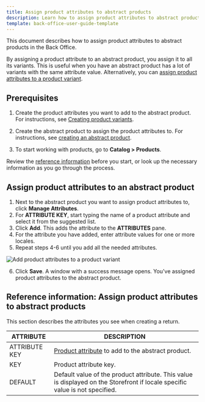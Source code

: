 ```yaml
---
title: Assign product attributes to abstract products
description: Learn how to assign product attributes to abstract products in the Back Office
template: back-office-user-guide-template
---
```


This document describes how to assign product attributes to abstract products in the Back Office.

By assigning a product attribute to an abstract product, you assign it to all its variants. This is useful when you have an abstract product has a lot of variants with the same attribute value. Alternatively, you can [assign product attributes to a product variant](/docs/scos/user/back-office-user-guides/{{page.version}}/catalog/products/manage-concrete-products/assign-product-attributes-to-product-variants.html).

## Prerequisites

1. Create the product attributes you want to add to the abstract product. For instructions, see [Creating product variants](/docs/scos/user/back-office-user-guides/{{page.version}}/catalog/attributes/creating-product-attributes.html).

2. Create the abstract product to assign the product attributes to. For instructions, see [creating an abstract product](/docs/scos/user/back-office-user-guides/{{page.version}}/catalog/products/manage-abstract-products/creating-abstract-products-and-product-bundles.html).  
3. To start working with products, go to **Catalog&nbsp;<span aria-label="and then">></span> Products**.

Review the [reference information](#reference-information-assign-product-attributes-to-abstract-products) before you start, or look up the necessary information as you go through the process.


## Assign product attributes to an abstract product

1. Next to the abstract product you want to assign product attributes to, click **Manage Attributes**.
2. For **ATTRIBUTE KEY**, start typing the name of a product attribute and select it from the suggested list.
3. Click **Add**.
    This adds the attribute to the **ATTRIBUTES** pane.
4. For the attribute you have added, enter attribute values for one or more locales.
5. Repeat steps 4-6 until you add all the needed attributes.

![Add product attributes to a product variant](https://spryker.s3.eu-central-1.amazonaws.com/docs/scos/user/back-office-user-guides/catalog/products/manage-product-variants/assign-product-attributes-to-product-variants.md/add-product-attributes-to-product-variants.png)

6. Click **Save**.
    A window with a success message opens. You've assigned product attributes to the abstract product.


## Reference information: Assign product attributes to abstract products

This section describes the attributes you see when creating a return.

| ATTRIBUTE | DESCRIPTION |
|-|-|
| ATTRIBUTE KEY | [Product attribute](/docs/scos/user/features/{{page.version}}/product-feature-overview/product-attributes-overview.html) to add to the abstract product. |
| KEY | Product attribute key. |
| DEFAULT | Default value of the product attribute. This value is displayed on the Storefront if locale specific value is not specified. |     
